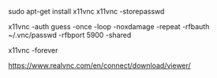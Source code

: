 sudo apt-get install x11vnc
x11vnc -storepasswd

x11vnc -auth guess -once -loop -noxdamage -repeat -rfbauth ~/.vnc/passwd -rfbport 5900 -shared

x11vnc -forever

https://www.realvnc.com/en/connect/download/viewer/
